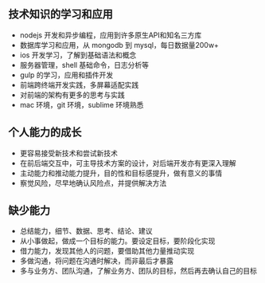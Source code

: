 ## 技术知识的学习和应用

- nodejs 开发和异步编程，应用到许多原生API和知名三方库
- 数据库学习和应用，从 mongodb 到 mysql，每日数据量200w+
- ios 开发学习，了解到基础语法和概念
- 服务器管理，shell 基础命令，日志分析等
- gulp 的学习，应用和插件开发 
- 前端跨终端开发实践，多屏幕适配实践
- 对前端的架构有更多的思考与实践
- mac 环境，git 环境，sublime 环境熟悉

## 个人能力的成长

- 更容易接受新技术和尝试新技术
- 在前后端交互中，可主导技术方案的设计，对后端开发亦有更深入理解
- 主动能力和推动能力提升，目的性和目标感提升，做有意义的事情 
- 察觉风险，尽早地确认风险点，并提供解决方法

## 缺少能力

- 总结能力，细节、数据、思考、结论、建议
- 从小事做起，做成一个目标的能力。要设定目标，要阶段化实现
- 借力能力，发现其他人的问题，要借助其他力量推动实现
- 多做沟通，将问题在沟通时解决，而非最后才暴露
- 多与业务方、团队沟通，了解业务方、团队的目标，然后再去确认自己的目标